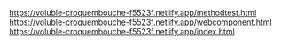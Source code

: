 https://voluble-croquembouche-f5523f.netlify.app/methodtest.html
https://voluble-croquembouche-f5523f.netlify.app/webcomponent.html
https://voluble-croquembouche-f5523f.netlify.app/index.html
